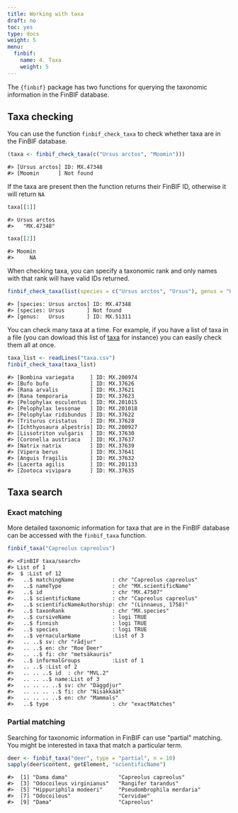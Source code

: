 ```yaml
---
title: Working with taxa
draft: no
toc: yes
type: docs
weight: 5
menu:
  finbif:
    name: 4. Taxa
    weight: 5
---
```




The `{finbif}` package has two functions for querying the taxonomic information
in the FinBIF database.

## Taxa checking
You can use the function `finbif_check_taxa` to check whether taxa are in
the FinBIF database.

```r
(taxa <- finbif_check_taxa(c("Ursus arctos", "Moomin")))
```

```{.language-r}
#> [Ursus arctos] ID: MX.47348
#> [Moomin      ] Not found
```

If the taxa are present then the function returns their FinBIF ID, otherwise it
will return `NA`

```r
taxa[[1]]
```

```{.language-r}
#> Ursus arctos 
#>   "MX.47348"
```

```r
taxa[[2]]
```

```{.language-r}
#> Moomin 
#>     NA
```

When checking taxa, you can specify a taxonomic rank and only names with that
rank will have valid IDs returned.

```r
finbif_check_taxa(list(species = c("Ursus arctos", "Ursus"), genus = "Ursus"))
```

```{.language-r}
#> [species: Ursus arctos] ID: MX.47348
#> [species: Ursus       ] Not found
#> [genus:   Ursus       ] ID: MX.51311
```

You can check many taxa at a time. For example, if you have a list of taxa in a
file (you can dowload this list of [taxa](../taxa.csv) for instance) you
can easily check them all at once.

```r
taxa_list <- readLines("taxa.csv")
finbif_check_taxa(taxa_list)
```

```{.language-r}
#> [Bombina variegata     ] ID: MX.200974
#> [Bufo bufo             ] ID: MX.37626
#> [Rana arvalis          ] ID: MX.37621
#> [Rana temporaria       ] ID: MX.37623
#> [Pelophylax esculentus ] ID: MX.201015
#> [Pelophylax lessonae   ] ID: MX.201018
#> [Pelophylax ridibundus ] ID: MX.37622
#> [Triturus cristatus    ] ID: MX.37628
#> [Ichthyosaura alpestris] ID: MX.200927
#> [Lissotriton vulgaris  ] ID: MX.37630
#> [Coronella austriaca   ] ID: MX.37637
#> [Natrix natrix         ] ID: MX.37639
#> [Vipera berus          ] ID: MX.37641
#> [Anguis fragilis       ] ID: MX.37632
#> [Lacerta agilis        ] ID: MX.201133
#> [Zootoca vivipara      ] ID: MX.37635
```

## Taxa search
### Exact matching
More detailed taxonomic information for taxa that are in the FinBIF database can be
accessed with the `finbif_taxa` function.

```r
finbif_taxa("Capreolus capreolus")
```

```{.language-r}
#> <FinBIF taxa/search>
#> List of 1
#>  $ :List of 12
#>   ..$ matchingName            : chr "Capreolus capreolus"
#>   ..$ nameType                : chr "MX.scientificName"
#>   ..$ id                      : chr "MX.47507"
#>   ..$ scientificName          : chr "Capreolus capreolus"
#>   ..$ scientificNameAuthorship: chr "(Linnaeus, 1758)"
#>   ..$ taxonRank               : chr "MX.species"
#>   ..$ cursiveName             : logi TRUE
#>   ..$ finnish                 : logi TRUE
#>   ..$ species                 : logi TRUE
#>   ..$ vernacularName          :List of 3
#>   .. ..$ sv: chr "rådjur"
#>   .. ..$ en: chr "Roe Deer"
#>   .. ..$ fi: chr "metsäkauris"
#>   ..$ informalGroups          :List of 1
#>   .. ..$ :List of 2
#>   .. .. ..$ id  : chr "MVL.2"
#>   .. .. ..$ name:List of 3
#>   .. .. .. ..$ sv: chr "Däggdjur"
#>   .. .. .. ..$ fi: chr "Nisäkkäät"
#>   .. .. .. ..$ en: chr "Mammals"
#>   ..$ type                    : chr "exactMatches"
```

### Partial matching
Searching for taxonomic information in FinBIF can use "partial" matching. You
might be interested in taxa that match a particular term.

```r
deer <- finbif_taxa("deer", type = "partial", n = 10)
sapply(deer$content, getElement, "scientificName")
```

```{.language-r}
#>  [1] "Dama dama"                "Capreolus capreolus"     
#>  [3] "Odocoileus virginianus"   "Rangifer tarandus"       
#>  [5] "Hippuriphila modeeri"     "Pseudombrophila merdaria"
#>  [7] "Odocoileus"               "Cervidae"                
#>  [9] "Dama"                     "Capreolus"
```
